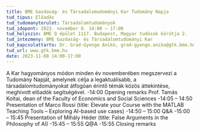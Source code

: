 ```yaml
---
title: BME Gazdaság- és Társadalomudományi Kar Tudomány Napja
tud_tipus: Előadás
tud_tudomanyterulet: Társadalomtudományok
tud_idopont: 2023. november 8. 14:00 – 17:00
tud_helyszin: BME Q épület 1117. Budapest, Magyar tudósok körútja 2.
tud_intezmeny: BME Gazdaság- és Társadalomtudományi Kar 
tud_kapcsolattarto: Dr. Grad-Gyenge Anikó, grad-gyenge.aniko@gtk.bme.hu +36 30 5641 675
tud_url: www.gtk.bme.hu 
date: 2023-11-08 14:00-17:00
---
```

A Kar hagyományos módon minden év novemberében megszervezi a Tudomány Napját, amelynek célja a legaktuálisabb, a társadalomtudományokat átfogóan érintő témák közös áttekintése, meghívott előadók segítségével. 
-14:00 Opening remarks Prof. Tamás Koltai, dean of the Faculty of Economics and Social Sciences
-14:05 – 14:50 Presentation of Marco Rossi (title: Elevate your Course with the MATLAB Teaching Tools – Exploring AI-based use cases)
-14:50 – 15:00 Q&A
-15:00 – 15:45 Presentation of Mihály Héder (title: False Arguments in the Philosophy of AI)
-15:45 – 15:55 Q@A
-15:55 Closing remarks


